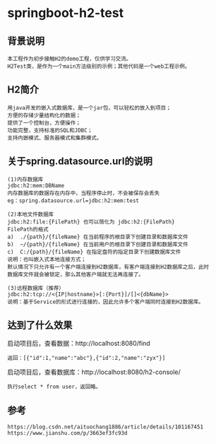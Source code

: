 # springboot-h2-test

## 背景说明
``` 
本工程作为初步接触H2的demo工程，仅供学习交流。
H2Test类，是作为一个main方法级别的示例；其他代码是一个web工程示例。
```
## H2简介
``` 
用java开发的嵌入式数据库，是一个jar包，可以轻松的放入到项目；
方便的存储少量结构化的数据；
提供了一个控制台，方便操作；
功能完整，支持标准的SQL和JDBC；
支持内嵌模式、服务器模式和集群模式。
```
## 关于spring.datasource.url的说明
``` 
(1)内存数据库
jdbc:h2:mem:DBName
内存数据库的数据存在内存中，当程序停止时，不会被保存会丢失
eg：spring.datasource.url=jdbc:h2:mem:test

(2)本地文件数据库
jdbc:h2:file:{FilePath} 也可以简化为 jdbc:h2:{FilePath}
FilePath的格式
a)  ./{path}/{fileName} 在当前程序的根目录下创建目录和数据库文件
b)  ~/{path}/{fileName} 在当前用户的根目录下创建目录和数据库文件
c)  C:/{path}/{fileName} 在指定盘符的指定目录下创建数据库文件
说明：也叫嵌入式本地连接方式；
默认情况下只允许有一个客户端连接到H2数据库，有客户端连接到H2数据库之后，此时
数据库文件就会被锁定，那么其他客户端就无法再连接了。

(3)远程数据库（推荐）
jdbc:h2:tcp://<{IP|hostname}>[:{Port}]/[]<{dbName}>
说明：基于Service的形式进行连接的，因此允许多个客户端同时连接到H2数据库。
```
## 达到了什么效果
启动项目后，查看数据：http://localhost:8080/find
``` 
返回：[{"id":1,"name":"abc"},{"id":2,"name":"zyx"}]
```
启动项目后，查看数据库：http://localhost:8080/h2-console/
``` 
执行select * from user，返回略。
```
## 参考
```
https://blog.csdn.net/aituochang1886/article/details/101167451
https://www.jianshu.com/p/3663ef3fc93d
```
